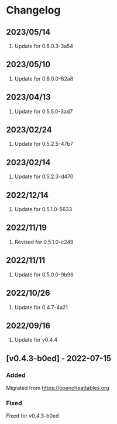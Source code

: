 # Changelog

## 2023/05/14
1. Update for 0.6.0.3-3a54

## 2023/05/10
1. Update for 0.6.0.0-62a8

## 2023/04/13
1. Update for 0.5.5.0-3ad7

## 2023/02/24
1. Update for 0.5.2.5-47b7

## 2023/02/14
1. Update for 0.5.2.3-d470

## 2022/12/14
1. Update for 0.5.1.0-5633

## 2022/11/19
1. Revised for 0.5.1.0-c249

## 2022/11/11
1. Update for 0.5.0.0-9b96

## 2022/10/26
1. Update for 0.4.7-4a21   

## 2022/09/16  
1. Update for v0.4.4

## [v0.4.3-b0ed] - 2022-07-15
### Added
Migrated from https://opencheattables.org

### Fixed
Fixed for v0.4.3-b0ed 